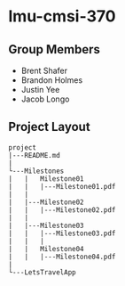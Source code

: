 # lmu-cmsi-370

## Group Members

- Brent Shafer
- Brandon Holmes
- Justin Yee
- Jacob Longo

## Project Layout

```
project
|---README.md
|
└---Milestones
|   |   Milestone01
|   |   |---Milestone01.pdf
|   |
|   |---Milestone02
|   |   |---Milestone02.pdf
|   |   
|   |---Milestone03
|   |   |---Milestone03.pdf
|   |   |
|   |   Milestone04
|   |   |---Milestone04.pdf
|
└---LetsTravelApp
```
